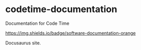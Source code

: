 # codetime-documentation

Documentation for Code Time

https://img.shields.io/badge/software-documentation-orange

Docusaurus site.
